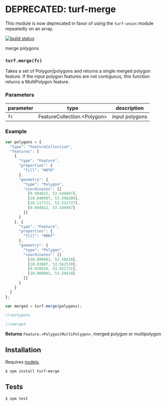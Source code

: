 # DEPRECATED: turf-merge

This module is now deprecated in favor of using the `turf-union` module
repeatedly on an array.

[![build status](https://secure.travis-ci.org/Turfjs/turf-merge.png)](http://travis-ci.org/Turfjs/turf-merge)

merge polygons


### `turf.merge(fc)`

Takes a set of Polygon|polygons and returns a single merged
polygon feature. If the input polygon features are not contiguous, this function returns a MultiPolygon feature.

### Parameters

| parameter | type                           | description    |
| --------- | ------------------------------ | -------------- |
| `fc`      | FeatureCollection\.\<Polygon\> | input polygons |


### Example

```js
var polygons = {
  "type": "FeatureCollection",
  "features": [
    {
      "type": "Feature",
      "properties": {
        "fill": "#0f0"
      },
      "geometry": {
        "type": "Polygon",
        "coordinates": [[
          [9.994812, 53.549487],
          [10.046997, 53.598209],
          [10.117721, 53.531737],
          [9.994812, 53.549487]
        ]]
      }
    }, {
      "type": "Feature",
      "properties": {
        "fill": "#00f"
      },
      "geometry": {
        "type": "Polygon",
        "coordinates": [[
          [10.000991, 53.50418],
          [10.03807, 53.562539],
          [9.926834, 53.551731],
          [10.000991, 53.50418]
        ]]
      }
    }
  ]
};

var merged = turf.merge(polygons);

//=polygons

//=merged
```


**Returns** `Feature.<Polygon|MultiPolygon>`, merged polygon or multipolygon

## Installation

Requires [nodejs](http://nodejs.org/).

```sh
$ npm install turf-merge
```

## Tests

```sh
$ npm test
```


